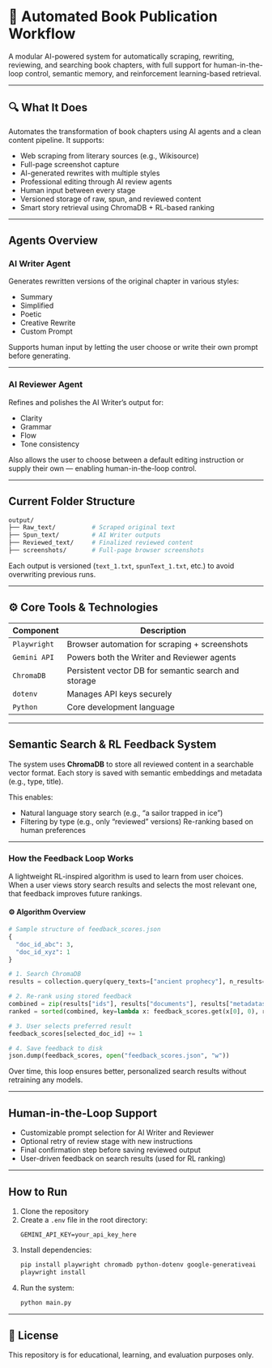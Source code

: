 # 📖 **Automated Book Publication Workflow**

A modular AI-powered system for automatically scraping, rewriting, reviewing, and searching book chapters, with full support for human-in-the-loop control, semantic memory, and reinforcement learning-based retrieval.

---

## 🔍 **What It Does**

Automates the transformation of book chapters using AI agents and a clean content pipeline. It supports:

-  Web scraping from literary sources (e.g., Wikisource)
-  Full-page screenshot capture
-  AI-generated rewrites with multiple styles
-  Professional editing through AI review agents
-  Human input between every stage
-  Versioned storage of raw, spun, and reviewed content
-  Smart story retrieval using ChromaDB + RL-based ranking

---

## **Agents Overview**

###  AI Writer Agent
Generates rewritten versions of the original chapter in various styles:
- Summary  
- Simplified  
- Poetic  
- Creative Rewrite  
- Custom Prompt  

Supports human input by letting the user choose or write their own prompt before generating.

---

###  AI Reviewer Agent
Refines and polishes the AI Writer’s output for:
- Clarity  
- Grammar  
- Flow  
- Tone consistency  

Also allows the user to choose between a default editing instruction or supply their own — enabling human-in-the-loop control.

---

##  **Current Folder Structure**

```bash
output/
├── Raw_text/          # Scraped original text
├── Spun_text/         # AI Writer outputs
├── Reviewed_text/     # Finalized reviewed content
├── screenshots/       # Full-page browser screenshots
```

Each output is versioned (`text_1.txt`, `spunText_1.txt`, etc.) to avoid overwriting previous runs.

---

## ⚙️ **Core Tools & Technologies**

| Component             | Description                                       |
|------------------------|---------------------------------------------------|
| `Playwright`           | Browser automation for scraping + screenshots     |
| `Gemini API`           | Powers both the Writer and Reviewer agents        |
| `ChromaDB`             | Persistent vector DB for semantic search and storage |
| `dotenv`               | Manages API keys securely                         |
| `Python`               | Core development language                         |

---

##  **Semantic Search & RL Feedback System**

The system uses **ChromaDB** to store all reviewed content in a searchable vector format. Each story is saved with semantic embeddings and metadata (e.g., type, title).

This enables:
-  Natural language story search (e.g., “a sailor trapped in ice”)
-  Filtering by type (e.g., only “reviewed” versions)
   Re-ranking based on human preferences

---

###  **How the Feedback Loop Works**

A lightweight RL-inspired algorithm is used to learn from user choices. When a user views story search results and selects the most relevant one, that feedback improves future rankings.

#### ⚙️ Algorithm Overview

```python
# Sample structure of feedback_scores.json
{
  "doc_id_abc": 3,
  "doc_id_xyz": 1
}

# 1. Search ChromaDB
results = collection.query(query_texts=["ancient prophecy"], n_results=3)

# 2. Re-rank using stored feedback
combined = zip(results["ids"], results["documents"], results["metadatas"])
ranked = sorted(combined, key=lambda x: feedback_scores.get(x[0], 0), reverse=True)

# 3. User selects preferred result
feedback_scores[selected_doc_id] += 1

# 4. Save feedback to disk
json.dump(feedback_scores, open("feedback_scores.json", "w"))
```

Over time, this loop ensures better, personalized search results without retraining any models.

---

##  **Human-in-the-Loop Support**

-  Customizable prompt selection for AI Writer and Reviewer  
-  Optional retry of review stage with new instructions  
-  Final confirmation step before saving reviewed output  
-  User-driven feedback on search results (used for RL ranking)

---

##  **How to Run**

1. Clone the repository  
2. Create a `.env` file in the root directory:
   ```env
   GEMINI_API_KEY=your_api_key_here
   ```
3. Install dependencies:
   ```bash
   pip install playwright chromadb python-dotenv google-generativeai
   playwright install
   ```
4. Run the system:
   ```bash
   python main.py
   ```

---

## 📜 **License**

This repository is for educational, learning, and evaluation purposes only.
